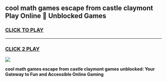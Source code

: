 
## cool math games escape from castle claymont Play Online 👋 Unblocked Games
<h3>
<a href="https://news.freeplayer.one?title=cool_math_games_escape_from_castle_claymont&ref=17CMG">CLICK TO PLAY</a></h3>
<hr>

<h3>
<a href="https://news.freeplayer.one?title=cool_math_games_escape_from_castle_claymont&ref=17CMG">CLICK 2 PLAY</a>
  
</h3>

<a href="https://news.freeplayer.one?title=cool_math_games_escape_from_castle_claymont&ref=17CMG/"><img src="https://clearcache.store/games.png"></a>


**cool math games escape from castle claymont games unblocked: Your Gateway to Fun and Accessible Online Gaming**
